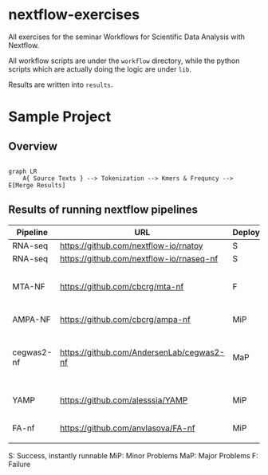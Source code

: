 # nextflow-exercises

All exercises for the seminar Workflows for Scientific Data Analysis with Nextflow.


All workflow scripts are under the `workflow` directory, while the python scripts which are
actually doing the logic are under `lib`.

Results are written into `results`.


# Sample Project

## Overview

```mermaid

graph LR
    A{ Source Texts } --> Tokenization --> Kmers & Frequncy --> E[Merge Results]

```

## Results of running nextflow pipelines


| Pipeline   | URL                                       | Deployability | Docker | Reason                                      |
| ---        | ---                                       | ---           | ---    | ---                                         |
| RNA-seq    | https://github.com/nextflow-io/rnatoy     | S             | Ubuntu | -                                           |
| RNA-seq    | https://github.com/nextflow-io/rnaseq-nf  | S             | Debian | -                                           |
| MTA-NF     | https://github.com/cbcrg/mta-nf           | F             | Debian | Outdated links for downloading dependencies |
| AMPA-NF    | https://github.com/cbcrg/ampa-nf          | MiP           | Debian | Missing Perl dependencies                   |
| cegwas2-nf | https://github.com/AndersenLab/cegwas2-nf | MaP           | -      | Conda environemnt needed, couldnt be set up |
| YAMP       | https://github.com/alesssia/YAMP          | MiP           | -      | Download of external database               |
| FA-nf      | https://github.com/anvlasova/FA-nf        | MiP           | -      | Download external data                      |
|            |                                           |               |        |                                             |


S: Success, instantly runnable
MiP: Minor Problems
MaP: Major Problems
F: Failure
